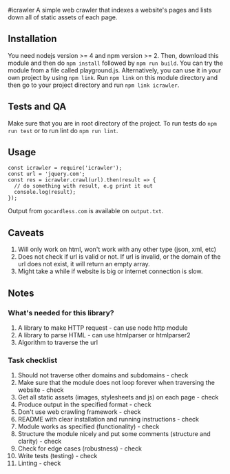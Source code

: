 #icrawler
A simple web crawler that indexes a website's pages and lists down all of static
 assets of each page.

## Installation
You need nodejs version >= 4 and npm version >= 2. Then, download this module and then do ```npm install``` followed by ```npm run build```. You can try the module from a file called playground.js. Alternatively, you can use it in your own project by using ```npm link```. Run ```npm link``` on this module directory and then go to your project directory and run ```npm link icrawler```.

## Tests and QA
Make sure that you are in root directory of the project. To run tests do ```npm run test```
or to run lint do ```npm run lint```.

## Usage
```
const icrawler = require('icrawler');
const url = 'jquery.com';
const res = icrawler.crawl(url).then(result => {
  // do something with result, e.g print it out
  console.log(result);
});
```
Output from ```gocardless.com``` is available on ```output.txt```.

## Caveats
1. Will only work on html, won't work with any other type (json, xml, etc)
2. Does not check if url is valid or not. If url is invalid, or the domain of the url does not exist, it will return an empty array.
3. Might take a while if website is big or internet connection is slow.

## Notes
### What's needed for this library?
1. A library to make HTTP request - can use node http module
2. A library to parse HTML - can use htmlparser or htmlparser2
3. Algorithm to traverse the url

### Task checklist
1. Should not traverse other domains and subdomains - check
2. Make sure that the module does not loop forever when traversing the website - check
3. Get all static assets (images, stylesheets and js) on each page - check
4. Produce output in the specified format - check
5. Don't use web crawling framework - check
6. README with clear installation and running instructions - check
7. Module works as specified (functionality) - check
8. Structure the module nicely and put some comments (structure and clarity) - check
9. Check for edge cases (robustness) - check
10. Write tests (testing) - check
11. Linting - check
